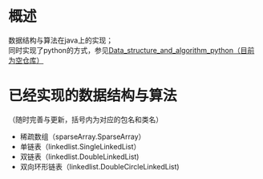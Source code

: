 # 概述
数据结构与算法在java上的实现；<br>
同时实现了python的方式，参见<a href="https://github.com/sirius-william/Data_structure_and_algorithm_python">Data_structure_and_algorithm_python（目前为空仓库）</a>
# 已经实现的数据结构与算法
（随时完善与更新，括号内为对应的包名和类名）
+ 稀疏数组（sparseArray.SparseArray）
+ 单链表（linkedlist.SingleLinkedList）
+ 双链表（linkedlist.DoubleLinkedList)
+ 双向环形链表（linkedlist.DoubleCircleLinkedList)